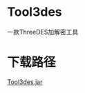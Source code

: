 # Tool3des

一款ThreeDES加解密工具

# 下载路径

[Tool3des.jar](https://raw.githubusercontent.com/ylxb23/Tool3des/master/releases/Tool3des.jar "Tool3des.jar下载")